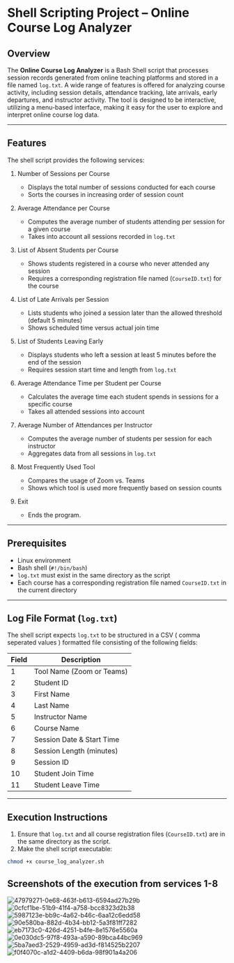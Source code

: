 # Shell Scripting Project – Online Course Log Analyzer

## Overview
The **Online Course Log Analyzer** is a Bash Shell script that processes session records generated from online teaching platforms and stored in a file named `log.txt`. A wide range of features is offered for analyzing course activity, including session details, attendance tracking, late arrivals, early departures, and instructor activity. The tool is designed to be interactive, utilizing a menu-based interface, making it easy for the user to explore and interpret online course log data.

---

## Features
The shell script provides the following services:

1. Number of Sessions per Course
      - Displays the total number of sessions conducted for each course
      - Sorts the courses in increasing order of session count

2. Average Attendance per Course
      - Computes the average number of students attending per session for a given course
      - Takes into account all sessions recorded in `log.txt`

3. List of Absent Students per Course
      - Shows students registered in a course who never attended any session
      - Requires a corresponding registration file named (`CourseID.txt`) for the course 

4. List of Late Arrivals per Session
      - Lists students who joined a session later than the allowed threshold (default 5 minutes)
      - Shows scheduled time versus actual join time

5. List of Students Leaving Early
      - Displays students who left a session at least 5 minutes before the end of the session 
      - Requires session start time and length from `log.txt`

6. Average Attendance Time per Student per Course
      - Calculates the average time each student spends in sessions for a specific course
      - Takes all attended sessions into account

7. Average Number of Attendances per Instructor
      - Computes the average number of students per session for each instructor
      - Aggregates data from all sessions in `log.txt`

8. Most Frequently Used Tool
      - Compares the usage of Zoom vs. Teams
      - Shows which tool is used more frequently based on session counts

9. Exit
      - Ends the program.

---

## Prerequisites
- Linux environment
- Bash shell (`#!/bin/bash`)
- `log.txt` must exist in the same directory as the script
- Each course has a corresponding registration file named `CourseID.txt` in the current directory

---

## Log File Format (`log.txt`)
The shell script expects `log.txt` to be structured in a CSV ( comma seperated values ) formatted file consisting of the following fields:

| Field | Description |
|-------|-------------|
| 1     | Tool Name (Zoom or Teams) |
| 2     | Student ID |
| 3     | First Name |
| 4     | Last Name |
| 5     | Instructor Name |
| 6     | Course Name |
| 7     | Session Date & Start Time |
| 8     | Session Length (minutes) |
| 9     | Session ID |
| 10    | Student Join Time |
| 11    | Student Leave Time |

---

## Execution Instructions 

1. Ensure that `log.txt` and all course registration files (`CourseID.txt`) are in the same directory as the script.
2. Make the shell script executable:

```bash
chmod +x course_log_analyzer.sh
```


## Screenshots of the execution from services 1-8
![47979271-0e68-463f-b613-6594ad27b29b](https://github.com/user-attachments/assets/13c60e41-9590-4494-a1cf-c4b2deda1617)
![0cfcf1be-51b9-41f4-a758-bcc8323d2b38](https://github.com/user-attachments/assets/62d88fda-0588-41b7-b4c9-1e1f460bafef)
![5987123e-bb9c-4a62-b46c-6aa12c6edd58](https://github.com/user-attachments/assets/479da35b-6c2e-4c5b-8594-fbcfa43dbb99)
![90e580ba-882d-4b34-bb12-5a3f81ff7282](https://github.com/user-attachments/assets/828e76f9-12c8-4d09-b563-b2cb49c75bf1)
![eb7173c0-426d-4251-b4fe-8e1576e5560a](https://github.com/user-attachments/assets/341e0951-d987-4238-9e75-65c1eb20e79e)
![0e030dc5-97f8-493a-a590-89bca44bc969](https://github.com/user-attachments/assets/c5c9d455-46a4-49d1-be87-58e0ae43bf50)
![5ba7aed3-2529-4959-ad3d-f814525b2207](https://github.com/user-attachments/assets/c15e8c37-ba7a-4df4-95e0-71931b8f30f3)
![f0f4070c-a1d2-4409-b6da-98f901a4a206](https://github.com/user-attachments/assets/0fed54f5-77ad-43ec-96ae-26959022f7f5)

